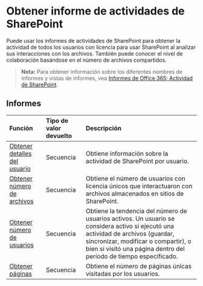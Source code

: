 # <a name="sharepoint-activity-reports"></a>Obtener informe de actividades de SharePoint

Puede usar los informes de actividades de SharePoint para obtener la actividad de todos los usuarios con licencia para usar SharePoint al analizar sus interacciones con los archivos. También puede conocer el nivel de colaboración basándose en el número de archivos compartidos.

> **Nota:** Para obtener información sobre los diferentes nombres de informes y vistas de informes, vea [Informes de Office 365: Actividad de SharePoint]((https://support.office.com/client/SharePoint-activity-a91c958f-1279-499d-9959-12f0de08dc8f)).

## <a name="reports"></a>Informes

| Función                                 | Tipo de valor devuelto | Descripción                              |
| :--------------------------------------- | :---------- | :--------------------------------------- |
| [Obtener detalles del usuario](../api/reportroot_getsharepointactivityuserdetail.md) | Secuencia      | Obtiene información sobre la actividad de SharePoint por usuario. |
| [Obtener número de archivos](../api/reportroot_getsharepointactivityfilecounts.md) | Secuencia      | Obtiene el número de usuarios con licencia únicos que interactuaron con archivos almacenados en sitios de SharePoint. |
| [Obtener número de usuarios](../api/reportroot_getsharepointactivityusercounts.md) | Secuencia      | Obtiene la tendencia del número de usuarios activos. Un usuario se considera activo si ejecutó una actividad de archivos (guardar, sincronizar, modificar o compartir), o bien si visitó una página dentro del período de tiempo especificado. |
| [Obtener páginas](../api/reportroot_getsharepointactivitypages.md) | Secuencia      | Obtiene el número de páginas únicas visitadas por los usuarios. |
